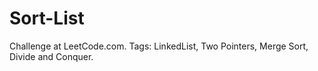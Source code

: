 # Sort-List
Challenge at LeetCode.com. Tags: LinkedList, Two Pointers, Merge Sort, Divide and Conquer.
